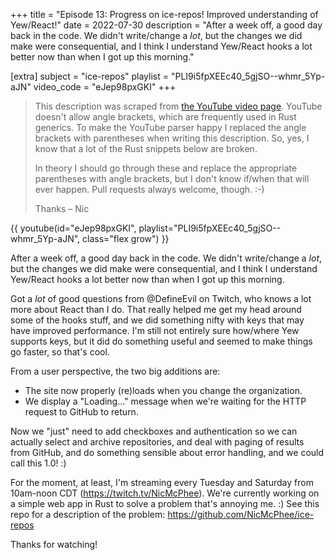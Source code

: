 +++
title = "Episode 13: Progress on ice-repos! Improved understanding of Yew/React!"
date = 2022-07-30
description = "After a week off, a good day back in the code. We didn't write/change a _lot_, but the changes we did make were consequential, and I think I understand Yew/React hooks a lot better now than when I got up this morning."

[extra]
subject = "ice-repos"
playlist = "PLI9i5fpXEEc40_5gjSO--whmr_5Yp-aJN"
video_code = "eJep98pxGKI"
+++

> This description was scraped from
> [the YouTube video page](https://www.youtube.com/watch?v=eJep98pxGKI&list=PLI9i5fpXEEc40_5gjSO--whmr_5Yp-aJN).
> YouTube doesn't allow angle brackets, which are frequently used
> in Rust generics. To make the YouTube parser happy I replaced the
> angle brackets with parentheses when writing this description.
> So, yes, I know that a lot of the Rust snippets below are broken.
>
> In theory I should go through these and replace
> the appropriate parentheses with angle brackets, but I don't
> know if/when that will ever happen. Pull requests always
> welcome, though. :-)
>
> Thanks – Nic

<div>
 {{ 
    youtube(id="eJep98pxGKI", playlist="PLI9i5fpXEEc40_5gjSO--whmr_5Yp-aJN", class="flex grow")
 }} 
</div>

After a week off, a good day back in the code. We didn't write/change a _lot_, but the changes we did make were consequential, and I think I understand Yew/React hooks a lot better now than when I got up this morning.

Got a *lot* of good questions from @DefineEvil on Twitch, who knows a lot more about React than I do. That really helped me get my head around some of the hooks stuff, and we did something nifty with keys that may have improved performance. I'm still not entirely sure how/where Yew supports keys, but it did do something useful and seemed to make things go faster, so that's cool.

From a user perspective, the two big additions are:

* The site now properly (re)loads when you change the organization.
* We display a "Loading…" message when we're waiting for the HTTP request to GitHub to return.

Now we "just" need to add checkboxes and authentication so we can actually select and archive repositories, and deal with paging of results from GitHub, and do something sensible about error handling, and we could call this 1.0! :)

For the moment, at least, I'm streaming every Tuesday and Saturday from 10am-noon CDT (https://twitch.tv/NicMcPhee). We're currently working on a simple web app in Rust to solve a problem that's annoying me. :) See this repo for a description of the problem: https://github.com/NicMcPhee/ice-repos

Thanks for watching!
